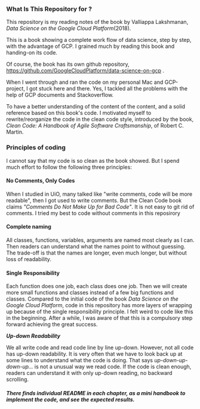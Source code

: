 ### What Is This Repository for ?

This repository is my reading notes of the book by Valliappa Lakshmanan, _Data Science on the Google Cloud Platform_(2018).

This is a book showing a complete work flow of data science, step by step, with the advantage of GCP. I grained much by reading this book and handing-on its code.

Of course, the book has its own github repository, https://github.com/GoogleCloudPlatform/data-science-on-gcp .

When I went through and ran the code on my personal Mac and GCP-project, I got stuck here and there. Yes, I tackled all the problems with the help of GCP documents and Stackoverflow. 

To have a better understanding of the content of the content, and a solid reference based on this book's code. I motivated myself to rewrite/reorganize the code in the clean code style, introduced by the book, _Clean Code: A Handbook of Agile Software Craftsmanship_, of Robert C. Martin.

### Principles of coding 
I cannot say that my code is so clean as the book showed. But I spend much effort to follow the following three principles: 

#### No Comments, Only Codes
When I studied in UiO, many talked like "write comments, code will be more readable", then I got used to write comments. But the Clean Code book claims *"Comments Do Not Make Up for Bad Code"*. It is not easy to git rid of comments. I tried my best to code without comments in this reposirory

#### Complete naming
All classes, functions, variables, arguments are named most clearly as I can. Then readers can understand what the names point to without guessing. 
The trade-off is that the names are longer, even much longer, but without loss of readability. 

#### Single Responsibility
Each function does one job, each class does one job. Then we will create more small functions and classes instead of a few big functions and classes. 
Compared to the initial code of the book _Data Science on the Google Cloud Platform_, code in this repository has more layers of wrapping up because of 
the single responsibility principle. I felt weird to code like this in the beginning. After a while, I was aware of that this is a compulsory step forward 
achieving the great success.

***Up-down Readability***

We all write code and read code line by line up-down. However, not all code has up-down readability. 
It is very often that we have to look back up at some lines to understand what the code is doing. That says _up-down-up-down-up..._ is not a unusual way we read code.
If the code is clean enough, readers can understand it with only up-down reading, no backward scrolling. 


##### There finds individual README in each chapter, as a mini handbook to implement the code, and see the expected results.  

